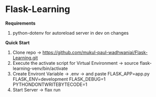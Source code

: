 # Flask-Learning

**Requirements**
1. python-dotenv for autoreload server in dev on changes


**Quick Start**
1. Clone repo -> https://github.com/mukul-paul-wadhwaniai/Flask-Learning.git
2. Execute the activate script for Virtual Environment -> source flask-learning-venv/bin/activate
3. Create Environt Variable -> .env -> and paste 
                    FLASK_APP=app.py
                    FLASK_ENV=development
                    FLASK_DEBUG=1
                    PYTHONDONTWRITEBYTECODE=1
4. Start Server -> flax run

